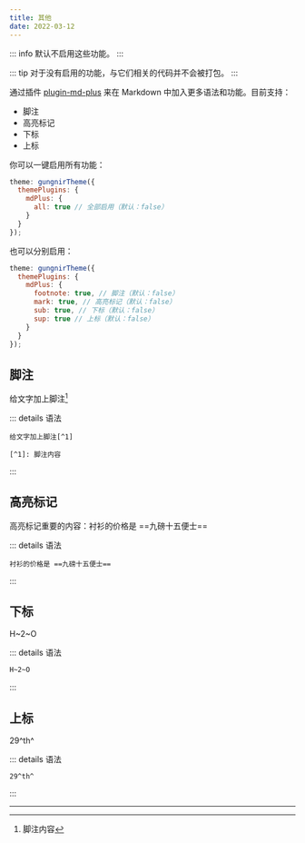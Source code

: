 ```yaml
---
title: 其他
date: 2022-03-12
---
```


::: info
默认不启用这些功能。
:::

::: tip
对于没有启用的功能，与它们相关的代码并不会被打包。
:::

通过插件 [plugin-md-plus](/zh/docs/plugins/md-plus/) 来在 Markdown 中加入更多语法和功能。目前支持：

- 脚注
- 高亮标记
- 下标
- 上标

你可以一键启用所有功能：

```js
theme: gungnirTheme({
  themePlugins: {
    mdPlus: {
      all: true // 全部启用（默认：false）
    }
  }
});
```

也可以分别启用：

```js
theme: gungnirTheme({
  themePlugins: {
    mdPlus: {
      footnote: true, // 脚注（默认：false）
      mark: true, // 高亮标记（默认：false）
      sub: true, // 下标（默认：false）
      sup: true // 上标（默认：false）
    }
  }
});
```

## 脚注

给文字加上脚注[^1]

::: details 语法

```
给文字加上脚注[^1]

[^1]: 脚注内容
```

:::

## 高亮标记

高亮标记重要的内容：衬衫的价格是 ==九磅十五便士==

::: details 语法

```
衬衫的价格是 ==九磅十五便士==
```

:::

## 下标

H~2~O

::: details 语法

```markdown
H~2~O
```

:::

## 上标

29^th^

::: details 语法

```
29^th^
```

:::

---

[^1]: 脚注内容
